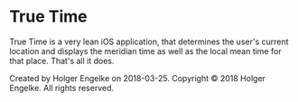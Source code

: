# True Time

True Time is a very lean iOS application, that determines the user's current location and displays the meridian time as well as the local mean time for that place. That's all it does.

Created by Holger Engelke on 2018-03-25.
Copyright © 2018 Holger Engelke. All rights reserved.
